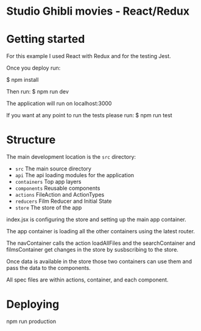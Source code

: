 # Studio Ghibli movies - React/Redux 

# Getting started

For this example I used React with Redux and for the testing Jest. 

Once you deploy run: 

$ npm install

Then run: 
$ npm run dev


The application will run on localhost:3000 

If you want at any point to run the tests please run:
$ npm run test


# Structure

The main development location is the ```src``` directory:
  -   ```src```        The main source directory
  -  ```api```        The api loading modules for the application
  -  ```containers``` Top app layers
  -  ```components``` Reusable components
  -  ```actions```    FileAction and ActionTypes
  -  ```reducers```   Film Reducer and Initial State  
  -  ```store```      The store of the app

index.jsx is configuring the store and setting up the main app container. 

The app container is loading all the other containers using the latest router. 

The navContainer calls the action loadAllFiles and the searchContainer 
and filmsContainer get changes in the store by susbscribing to the store.

Once data is available in the store those two containers can use them and pass 
the data to the components. 

All spec files are within actions, container, and each component.


# Deploying

npm run production
